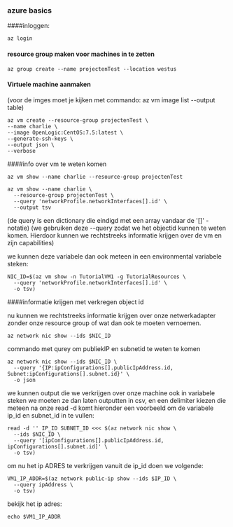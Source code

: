 ### azure basics

####inloggen:
``` 
az login
```

#### resource group maken voor machines in te zetten
```
az group create --name projectenTest --location westus
```

#### Virtuele machine aanmaken
(voor de imges moet je kijken met commando: az vm image list --output table)
```
az vm create --resource-group projectenTest \
--name charlie \
--image OpenLogic:CentOS:7.5:latest \
--generate-ssh-keys \
--output json \
--verbose
```
####info over vm te weten komen
```
az vm show --name charlie --resource-group projectenTest
```
```
az vm show --name charlie \
  --resource-group projectenTest \
  --query 'networkProfile.networkInterfaces[].id' \
  --output tsv
```
(de query is een dictionary die eindigd met een array vandaar de '[]' -notatie)
(we gebruiken deze --query zodat we het objectid kunnen te weten komen. Hierdoor kunnen we rechtstreeks informatie krijgen over de vm en zijn capabilities)

we kunnen deze variabele dan ook meteen in een environmental variabele steken:
```
NIC_ID=$(az vm show -n TutorialVM1 -g TutorialResources \
  --query 'networkProfile.networkInterfaces[].id' \
  -o tsv)
```


####informatie krijgen met verkregen object id

nu kunnen we rechtstreeks informatie krijgen over onze netwerkadapter zonder onze resource group of wat dan ook te moeten vernoemen.

```
az network nic show --ids $NIC_ID
```

commando met qurey om publiekIP en subnetid te weten te komen
```
az network nic show --ids $NIC_ID \
  --query '{IP:ipConfigurations[].publicIpAddress.id, Subnet:ipConfigurations[].subnet.id}' \
  -o json
```
we kunnen output die we verkrijgen over onze machine ook in variabele steken we moeten ze dan laten outputten in csv, en een delimiter kiezen die meteen na onze read -d komt hieronder een voorbeeld om de variabele ip_id en subnet_id in te vullen:
```
read -d '' IP_ID SUBNET_ID <<< $(az network nic show \
  --ids $NIC_ID \
  --query '[ipConfigurations[].publicIpAddress.id, ipConfigurations[].subnet.id]' \
  -o tsv)
```

om nu het ip ADRES te verkrijgen vanuit de ip_id doen we volgende:
```
VM1_IP_ADDR=$(az network public-ip show --ids $IP_ID \
  --query ipAddress \
  -o tsv)
```

bekijk het ip adres: 

```
echo $VM1_IP_ADDR
```